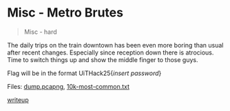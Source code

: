 # Misc - Metro Brutes

> Misc - hard

The daily trips on the train downtown has been even more boring than usual after recent changes.
Especially since reception down there is atrocious.
Time to switch things up and show the middle finger to those guys.

Flag will be in the format UiTHack25{*insert password*}

Files: [dump.pcapng](src/dump.pcapng), [10k-most-common.txt](src/10k-most-common.txt)

[writeup](writeup/README.md)
